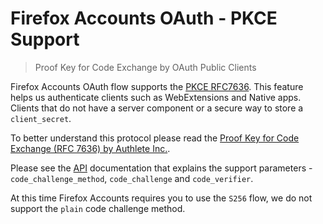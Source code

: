 # Firefox Accounts OAuth - PKCE Support

> Proof Key for Code Exchange by OAuth Public Clients

Firefox Accounts OAuth flow supports the [PKCE RFC7636](https://tools.ietf.org/html/rfc7636).
This feature helps us authenticate clients such as WebExtensions and Native apps.
Clients that do not have a server component or a secure way to store a `client_secret`.

To better understand this protocol please read the [Proof Key for Code Exchange (RFC 7636) by Authlete Inc.](https://www.authlete.com/documents/article/pkce/index).

Please see the [API](API.md) documentation that explains the support parameters - `code_challenge_method`, `code_challenge` and `code_verifier`.

At this time Firefox Accounts requires you to use the `S256` flow, we do not support the `plain` code challenge method.
